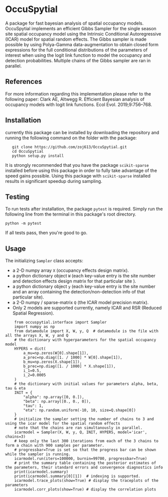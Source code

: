 # OccuSpytial

A package for fast bayesian analysis of spatial occupancy models. OccuSpytial implements an efficient Gibbs Sampler for the single season site spatial occupancy model using the Intrinsic Conditional Autoregressive (ICAR) model for spatial random effects. The Gibbs sampler is made possible by using Polya-Gamma data-augmentation to obtain closed form expressions for the full conditional distributions of the parameters of interest when using the logit link function to model the occupancy and detection probabilities. Multiple chains of the Gibbs sampler are ran in parallel.

## References

For more information regarding this implementation please refer to the following paper:
Clark AE, Altwegg R. Efficient Bayesian analysis of occupancy models with logit link functions. Ecol Evol. 2019;9:756–768.

## Installation

currently this package can be installed by downloading the repository and running the following command on the folder with the package:

```{shell}
   git clone https://github.com/zoj613/OccuSpytial.git
   cd OccuSpytial
   python setup.py install
```

It is strongly recommended that you have the package `scikit-sparse` installed before using this package in order to fully take advantage of the speed gains possible. Using this package with `scikit-sparse` installed results in significant speedup during sampling.

## Testing

To run tests after installation, the package `pytest` is required. Simply run
the following line from the terminal in this package's root directory.

```{shell}
python -m pytest
```

If all tests pass, then you're good to go.

## Usage

The initializing `Sampler` class accepts:

* a 2-D numpy array `X` (occupancy effects design matrix).
* a python dictionary object `W` (each key-value entry is the site number and detection effects design matrix for that particular site ).
* a python dictionary object `y` (each key-value entry is the site number and an array containing the detection/non-detection info of that particular site).
* a 2-D numpy / sparse-matrix `Q` (the ICAR model precision matrix).
* Only 2 models are supported currently, namely ICAR and RSR (Reduced Spatial Regression).

```{python}
    from occuspytial.interface import Sampler
    import numpy as np
    from datamodule import X, W, y, Q  # datamodule is the file with all the arrays X, W, y and Q
    # the dictionary with hyperparameters for the spatial occupancy model
    HYPERS = dict(
        a_mu=np.zeros(W[0].shape[1]),
        a_prec=np.diag([1. / 1000] * W[0].shape[1]),
        b_mu=np.zeros(X.shape[1]),
        b_prec=np.diag([1. / 1000] * X.shape[1]),
        i_1=0.5,
        i_2=0.0005
    )
    # the dictionary with initial values for parameters alpha, beta, tau & eta
    INIT = {
        "alpha": np.array([0, 0.]),
        "beta": np.array([0., 0., 0]),
        "tau": 1,
        "eta": np.random.uniform(-10, 10, size=Q.shape[0])
    }
    # initialize the sampler setting the number of chains to 3 and using the icar model for the spatial random effects
    # note that the chains are ran simultanously in parallel.
    icarmodel = Sampler(X, W, y, Q, INIT, HYPERS, model='icar', chains=3)
    # keep only the last 300 iterations from each of the 3 chains to form a chain with 900 samples per parameter.
    # progressbar=True is set so that the progress bar can be shown while the sampler is running.
    icarmodel.run(iters=100000, burnin=99700, progressbar=True)
    # print the summary table containing the posterior estimates of the parameters, their standard errors and convergence diagnostics info
    print(icarmodel.summary)
    print(icarmodel.summary[0][1])  # indexing is supported.
    icarmodel.trace_plots(show=True) # display the traceplots of the parameters
    icarmodel.corr_plots(show=True) # display the correlation plots
 ```

